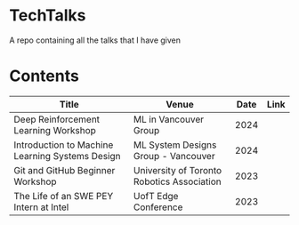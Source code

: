 # TechTalks
A repo containing all the talks that I have given

# Contents

| Title      | Venue | Date | Link |
| ----------- | ----------- | ---------- | ----------- |
| Deep Reinforcement Learning Workshop | ML in Vancouver Group | 2024 | |
| Introduction to Machine Learning Systems Design | ML System Designs Group - Vancouver | 2024 | |
| Git and GitHub Beginner Workshop      | University of Toronto Robotics Association | 2023 | |
| The Life of an SWE PEY Intern at Intel   | UofT Edge Conference | 2023 | |
